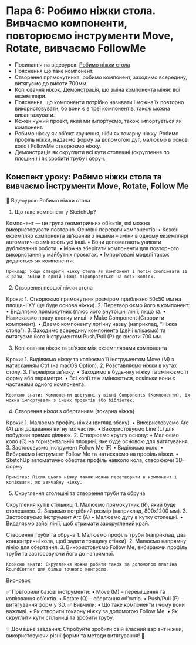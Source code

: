 # Пара 6: Робимо ніжки стола. Вивчаємо компоненти, повторюємо інструменти Move, Rotate, вивчаємо FollowMe

- Посилання на відеоурок: [Робимо ніжки стола](https://youtu.be/jVEr8SZ3CMg?si=7-y-O6MwRJ3H33Ee)
- Пояснення що таке компонент.
- Створення прямокутника, робимо компонент, заходимо всередину, витягуємо до висоти 700мм.
- Копіювання ніжок. Демонстрація, що зміна компонента міняє всі екземпляри.
- Пояснення, що компоненти потрібно називати і можна їх повторно використовувати, бо вони є в треї компонентів, також можна вивантажувати.
- Кожен чужий проект, який ми імпортуємо, також імпортується як компонент.
- Робимо ніжку як об'єкт кручення, ніби як токарну ніжку. Робимо профіль ніжки, надаємо форму за допомогою дуг, малюємо в основі коло і FollowMe створюємо ніжку.
- Демонстрація як скруглити всі кути столешні (скруглення по площині) і як зробити трубу і обруч.

## Конспект уроку: Робимо ніжки стола та вивчаємо інструменти Move, Rotate, Follow Me

📌 Відеоурок: Робимо ніжки стола

1. Що таке компонент у SketchUp?

Компонент — це група геометричних об’єктів, які можна використовувати повторно. Основні переваги компонентів:
	•	Кожен екземпляр компонента зв’язаний з іншими – зміни в одному екземплярі автоматично змінюють усі інші.
	•	Вони допомагають уникати дублювання роботи.
	•	Можна зберігати компоненти для повторного використання у майбутніх проєктах.
	•	Імпортовані моделі також додаються як компоненти.

	Приклад: Якщо створити ніжку стола як компонент і потім скопіювати її 3 рази, зміни в одній ніжці відобразяться на всіх копіях.

2. Створення першої ніжки стола

Кроки:
	1.	Створюємо прямокутник розміром приблизно 50x50 мм на площині XY (це буде основа ніжки).
	2.	Перетворюємо його в компонент:
	•	Виділяємо прямокутник (плюс його внутрішні лінії, якщо є).
	•	Натискаємо праву кнопку миші → Make Component (Створити компонент).
	•	Даємо компоненту логічну назву (наприклад, “Ніжка стола”).
	3.	Заходимо всередину компонента (двічі клікаємо) та витягуємо його інструментом Push/Pull (P) до висоти 700 мм.

3. Копіювання ніжок та зв’язок між екземплярами компонента

Кроки:
	1.	Виділяємо ніжку та копіюємо її інструментом Move (M) з натисканням Ctrl (на macOS Option).
	2.	Розставляємо ніжки в кутах столу.
	3.	Перевірка зв’язку:
	•	Заходимо в будь-яку ніжку та змінюємо її форму або параметри.
	•	Всі копії теж змінюються, оскільки вони є частинами одного компонента.

	Корисно знати: Компоненти доступні у вікні Components (Компоненти), їх можна імпортувати з інших проєктів або бібліотек.

4. Створення ніжки з обертанням (токарна ніжка)

Кроки:
	1.	Малюємо профіль ніжки (вигляд збоку).
	•	Використовуємо Arc (A) для додавання вигнутих частин.
	•	Використовуємо Line (L) для побудови прямих ділянок.
	2.	Створюємо круглу основу:
	•	Малюємо коло (C) на горизонтальній площині, яке буде основою для витягування.
	3.	Застосовуємо інструмент Follow Me (F)
	•	Виділяємо коло.
	•	Вибираємо інструмент Follow Me та натискаємо на профіль ніжки.
	•	SketchUp автоматично обертає профіль навколо кола, створюючи 3D-форму.

	Примітка: Після цього ніжку також можна перетворити в компонент і копіювати, як звичайну ніжку.

5. Скруглення столешні та створення труби та обруча

Скруглення кутів стільниці
	1.	Малюємо прямокутник (R), який буде столешнею.
	2.	Задаємо потрібний розмір (наприклад, 800x1200 мм).
	3.	Застосовуємо інструмент Arc (A)
	•	Малюємо дугу в кутку столешні.
	•	Видаляємо зайві лінії, щоб отримати заокруглений край.

Створення труби та обруча
	1.	Малюємо профіль труби (наприклад, два концентричні кола, щоб задати товщину стінки).
	2.	Малюємо напрямну лінію для обертання.
	3.	Використовуємо Follow Me, вибираючи профіль труби та застосовуючи його до напрямної.

	Корисно знати: Скруглення можна робити також за допомогою плагіна RoundCorner для більш точного контролю.

Висновок

✅ Повторили базові інструменти:
	•	Move (M) – переміщення та копіювання об’єктів.
	•	Rotate (Q) – обертання об’єктів.
	•	Push/Pull (P) – витягування форм у 3D.
✅ Вивчили:
	•	Що таке компоненти і чому вони важливі.
	•	Як створити токарну ніжку за допомогою Follow Me.
	•	Як скруглити кути стільниці та зробити трубу.

💡 Домашнє завдання: Спробуйте зробити свій власний варіант ніжки, використовуючи різні форми та методи витягування! 🚀

